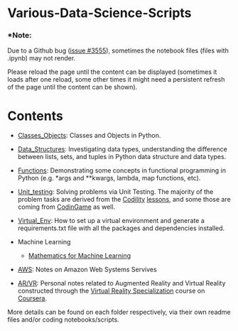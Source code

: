 # Various-Data-Science-Scripts

### *Note:
Due to a Github bug ([issue #3555](https://github.com/jupyter/notebook/issues/3555)), sometimes the notebook files (files with .ipynb) may not render. 

Please reload the page until the content can be displayed (sometimes it loads after one reload, some other times it might need a persistent refresh of the page until the content can be shown).

Contents
=======================

* [Classes_Objects](https://github.com/dimi-fn/Various-Data-Science-Scripts/tree/main/Classes_Objects): Classes and Objects in Python.

* [Data_Structures](https://github.com/dimi-fn/Various-Data-Science-Scripts/tree/main/Data_Structures): Investigating data types, understanding the difference between lists, sets, and tuples in Python data structure and data types.

* [Functions](https://github.com/dimi-fn/Various-Data-Science-Scripts/tree/main/Functions): Demonstrating some concepts in functional programming in Python (e.g. *args and **kwargs, lambda, map functions, etc).

* [Unit_testing](https://github.com/dimi-fn/Various-Data-Science-Scripts/tree/main/Unit_testing): Solving problems via Unit Testing. The majority of the problem tasks are derived from the [Codility](https://www.codility.com/) [lessons](https://app.codility.com/programmers/lessons/1-iterations/), and some those are coming from [CodinGame](https://www.codingame.com/) as well.
  
* [Virtual_Env](https://github.com/dimi-fn/Various-Data-Science-Scripts/tree/main/Virtual_Env): How to set up a virtual environment and generate a requirements.txt file with all the packages and dependencies installed.

* Machine Learning
    * [Mathematics for Machine Learning](https://github.com/dimi-fn/Various-Data-Science-Scripts/tree/main/Machine_Learning/Maths_for_ML)

* [AWS](): Notes on Amazon Web Systems Servives

* [AR/VR](): Personal notes related to Augmented Reality and Virtual Reality constructed through the [Virtual Reality Specialization](https://www.coursera.org/specializations/virtual-reality) course on [Coursera](https://www.coursera.org/).


More details can be found on each folder respectively, via their own readme files and/or coding notebooks/scripts.